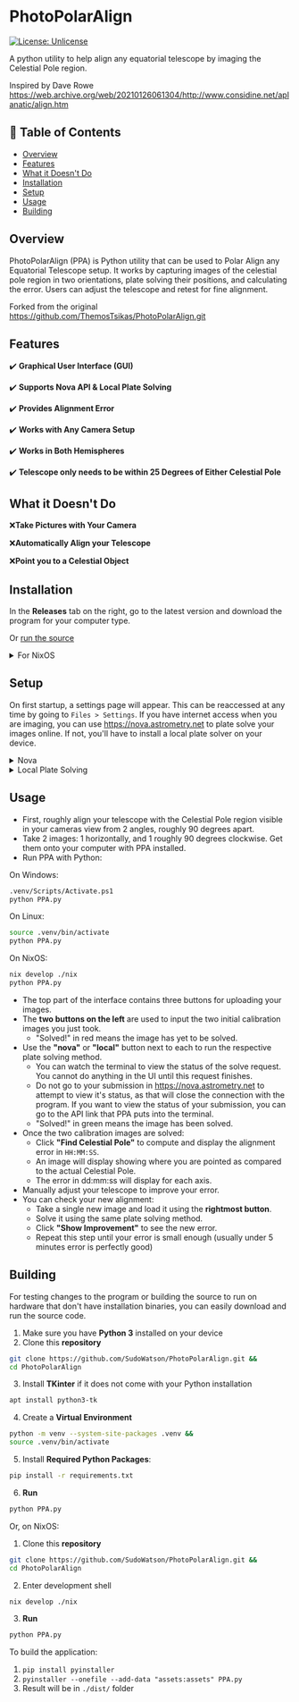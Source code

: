 # PhotoPolarAlign
[![License: Unlicense](https://img.shields.io/badge/license-Unlicense-blue.svg)](http://unlicense.org/)

A python utility to help align any equatorial telescope by imaging the Celestial Pole region.

Inspired by Dave Rowe https://web.archive.org/web/20210126061304/http://www.considine.net/aplanatic/align.htm

## 📖 Table of Contents
- [Overview](#overview)
- [Features](#features)
- [What it Doesn't Do](#what-it-doesnt-do)
- [Installation](#installation)
- [Setup](#setup)
- [Usage](#usage)
- [Building](#building)

## Overview

PhotoPolarAlign (PPA) is Python utility that can be used to Polar Align any Equatorial Telescope setup. It works by capturing images of the celestial pole region in two orientations, plate solving their positions, and calculating the error. Users can adjust the telescope and retest for fine alignment.


Forked from the original https://github.com/ThemosTsikas/PhotoPolarAlign.git


## Features
✔️ **Graphical User Interface (GUI)**

✔️ **Supports Nova API & Local Plate Solving**

✔️ **Provides Alignment Error** 

✔️ **Works with Any Camera Setup**

✔️ **Works in Both Hemispheres**

✔️ **Telescope only needs to be within 25 Degrees of Either Celestial Pole**

## What it Doesn't Do
❌**Take Pictures with Your Camera**

❌**Automatically Align your Telescope**

❌**Point you to a Celestial Object**

## Installation
In the **Releases** tab on the right, go to the latest version and download the program for your computer type.

Or [run the source](#building)

<details>
<summary>For NixOS</summary>

1. Clone this **repository**
```sh
git clone https://github.com/SudoWatson/PhotoPolarAlign.git &&
cd PhotoPolarAlign
```
2. Enter development shell
```sh
nix develop ./nix
```
3. **Run**
```sh
python PPA.py
```
</details>


## Setup
On first startup, a settings page will appear. This can be reaccessed at any time by going to `Files > Settings`.
If you have internet access when you are imaging, you can use <https://nova.astrometry.net> to plate solve your images online. If not, you'll have to install a local plate solver on your device.

<details>
<summary>Nova</summary>

- Create an account on <https://nova.astrometry.net>
- In the top navigation bar, go to "API"
- In the middle in green text is your API key. Copy this, and paste it in the PPA settings where it asks for your nova key
</details>

<details>
<summary>Local Plate Solving</summary>

Plate solving in local mode runs much faster than Nova (online) and does not require any internet connection.

<details>
<summary>Linux/MacOS</summary>
Astrometry.net provides a downloadable software for doing plate solving on Linux and MacOS systems, as well as potentially Windows Subsystem for Linux (WSL).

1) Download astrometry.net: `apt install astrometry.net` (MacOS use `brew`)
The installation will create the config file `astrometry.cfg` in the `/etc` directory

2) Download the star index files for the size of images you will be taking.
These files contain landmarks of celestial objects to determine where your photo is in the sky. The index files are specific to the FOV your images cover in the sky. Smaller FOVs will need more landmarks and thus larger file sizes. Use this website to determine what files you will want:  https://astrometrynet.readthedocs.io/en/latest/readme.html

3) Move the index files to the directory: `/usr/share/astrometry`

4) Launch PPA.py

5) Open Photo Polar Align ‘Setting’ window

6) Fill out the following settings in ‘Local Solver Configuration’:

- `shell`: `/bin/bash --login -c “%s”`

- `scale`:  Commonly 1 or 2  (do some testing if you wish, or set to 1 if you don't wish)

- `configfile`: `/etc/astrometry.cfg `

- `scale_units`: `arcsec/pix `

- `scale_low` and `scale_hi`:  These define the lower and upper limits of the arcsec/pix value and allow you to reduce any platesolver measurement errors (you can get arcsec/pix value for your specific photographic setup reading it in Nova solving output)

- `extra`: You can apply more advanced options. Options available are documented at https://manpages.debian.org/testing/astrometry.net/solve-field.1.en.html

7) Click 'Ok': the PPA.ini file will be saved in the config directory (usually `~/.config/PPA`).
</details>
<details>
<summary>Windows</summary>

1) Install the ASPS software from: https://www.astrogb.com/astrogb/All_Sky_Plate_Solver.html
It will create  its ~/astrometry/data directory where, through a specific function, it will allow to select the necessary index files and downloading these from the Internet.

2) the configfile is 'backend.cfg'

3) Launch PPA.py

4) Open Photo Polar Align ‘Setting’ window

5) Put the following data in ‘Local Solver Configuration’:
- `shell`: `C:/Users/<user>/AppData/Local/Astrometry/bin/bash --login -c "%s"`

- `scale`:  Commonly 1 or 2  (do some testing if you wish, or set to 1 if you don't wish)

- `configfile`: `/etc/astrometry/backend.cfg`

- `scale_units`: `arcsec/pix`

- `scale_low` and `scale_hi`: These define the lower and upper limits of the arcsec/pix value and allow you to reduce any platesolver measurement errors (you can get arcsec/pix value for your specific photographic setup reading it in Nova solving output)

- `extra`:  `-p`
    You can apply more advanced options. Options available are documented at https://manpages.debian.org/testing/astrometry.net/solve-field.1.en.html
    We use the "-p" option to avoid the warning: `FITSFixedWarning: The WCS transformation has more axes (2) than the image it is associated with (0) [astropy.wcs.wcs]`
           related to output: "solve-field.c:327:plot_source_overlay Plotting command failed"
           Windows doesn't have "plotxy" function (it is Linux environment only), but the function is not necessary for us.
7) Click 'Ok': the PPA.ini file will be saved in the PhotoPolarAlign directory.

</details>
</details>

## Usage
- First, roughly align your telescope with the Celestial Pole region visible in your cameras view from 2 angles, roughly 90 degrees apart.
- Take 2 images: 1 horizontally, and 1 roughly 90 degrees clockwise. Get them onto your computer with PPA installed.
- Run PPA with Python:

On Windows:
```sh
.venv/Scripts/Activate.ps1
python PPA.py
```
On Linux:
```sh
source .venv/bin/activate
python PPA.py
```
On NixOS:
```sh
nix develop ./nix
python PPA.py
```
- The top part of the interface contains three buttons for uploading your images.
- The **two buttons on the left** are used to input the two initial calibration images you just took.
  - "Solved!" in red means the image has yet to be solved.
- Use the **"nova"** or **"local"** button next to each to run the respective plate solving method.
  - You can watch the terminal to view the status of the solve request. You cannot do anything in the UI until this request finishes.
  - Do not go to your submission in <https://nova.astrometry.net> to attempt to view it's status, as that will close the connection with the program. If you want to view the status of your submission, you can go to the API link that PPA puts into the terminal.
  - "Solved!" in green means the image has been solved.
- Once the two calibration images are solved:
  - Click **"Find Celestial Pole"** to compute and display the alignment error in `HH:MM:SS`.
  - An image will display showing where you are pointed as compared to the actual Celestial Pole.
  - The error in dd:mm:ss will display for each axis.
- Manually adjust your telescope to improve your error.
- You can check your new alignment:
  - Take a single new image and load it using the **rightmost button**.
  - Solve it using the same plate solving method.
  - Click **"Show Improvement"** to see the new error.
  - Repeat this step until your error is small enough (usually under 5 minutes error is perfectly good)


## Building
For testing changes to the program or building the source to run on hardware that don't have installation binaries, you can easily download and run the source code.

1. Make sure you have **Python 3** installed on your device
2. Clone this **repository**
```sh
git clone https://github.com/SudoWatson/PhotoPolarAlign.git &&
cd PhotoPolarAlign
```
3. Install **TKinter** if it does not come with your Python installation
```sh
apt install python3-tk
```
4. Create a **Virtual Environment**
```sh
python -m venv --system-site-packages .venv &&
source .venv/bin/activate
```
5. Install **Required Python Packages**:
```sh
pip install -r requirements.txt
```
6. **Run**
```sh
python PPA.py
```

Or, on NixOS:
1. Clone this **repository**
```sh
git clone https://github.com/SudoWatson/PhotoPolarAlign.git &&
cd PhotoPolarAlign
```
2. Enter development shell
```sh
nix develop ./nix
```
3. **Run**
```sh
python PPA.py
```

To build the application:
1. `pip install pyinstaller`
2. `pyinstaller --onefile --add-data "assets:assets" PPA.py`
3. Result will be in `./dist/` folder

